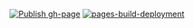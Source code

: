 [![Publish gh-page](https://github.com/rodolfoghi/WebUtils/actions/workflows/gh-pages.yml/badge.svg)](https://github.com/rodolfoghi/WebUtils/actions/workflows/gh-pages.yml)
[![pages-build-deployment](https://github.com/rodolfoghi/WebUtils/actions/workflows/pages/pages-build-deployment/badge.svg)](https://github.com/rodolfoghi/WebUtils/actions/workflows/pages/pages-build-deployment)
